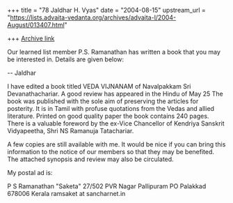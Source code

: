 +++
title = "78 Jaldhar H. Vyas"
date = "2004-08-15"
upstream_url = "https://lists.advaita-vedanta.org/archives/advaita-l/2004-August/013407.html"

+++
[Archive link](https://lists.advaita-vedanta.org/archives/advaita-l/2004-August/013407.html)

Our learned list member P.S. Ramanathan has written a book that you may be
interested in.  Details are given below:

-- Jaldhar

I have edited a book titled VEDA VIJNANAM of Navalpakkam Sri
Devanathachariar. A good review has appeared in the Hindu of May 25 The
book was published with the sole aim of preserving the articles for
posterity. It is in Tamil with profuse quotations from the Vedas and
allied literature. Printed on good quality paper the book contains 240
pages.  There is a valuable foreword by the ex-Vice Chancellor of Kendriya
Sanskrit Vidyapeetha, Shri NS Ramanuja Tatachariar.

A few copies are still available with me.  It would be nice if you can
bring this information to the notice of our members so that they may be
benefited.  The attached synopsis and review may also be circulated.

My postal ad is:

P S Ramanathan
"Saketa"
27/502 PVR Nagar
Pallipuram PO
Palakkad 678006
Kerala
ramsaket at sancharnet.in


